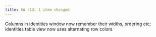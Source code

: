 ```yaml
---
title: SA r13, 1 item changed
---
```


Columns in identities window now remember their widths, ordering etc; identities table view now uses alternating row colors
